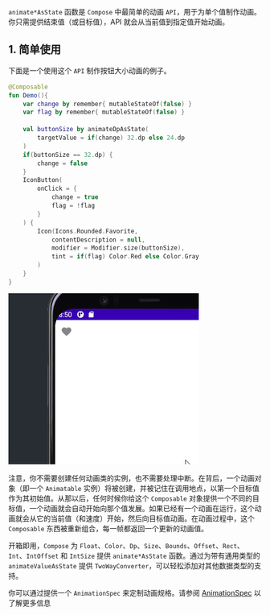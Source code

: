 `animate*AsState` 函数是 `Compose` 中最简单的动画 `API`，用于为单个值制作动画。你只需提供结束值（或目标值），API 就会从当前值到指定值开始动画。


## 1. 简单使用

下面是一个使用这个 `API` 制作按钮大小动画的例子。

``` kotlin
@Composable
fun Demo(){
    var change by remember{ mutableStateOf(false) }
    var flag by remember{ mutableStateOf(false) }

    val buttonSize by animateDpAsState(
        targetValue = if(change) 32.dp else 24.dp
    )
    if(buttonSize == 32.dp) {
        change = false
    }
    IconButton(
        onClick = {
            change = true
            flag = !flag
        }
    ) {
        Icon(Icons.Rounded.Favorite,
            contentDescription = null,
            modifier = Modifier.size(buttonSize),
            tint = if(flag) Color.Red else Color.Gray
        )
    }
}
```

![](../assets/animation/animatestate/demo.gif)

注意，你不需要创建任何动画类的实例，也不需要处理中断。在背后，一个动画对象（即一个 `Animatable` 实例）将被创建，并被记住在调用地点，以第一个目标值作为其初始值。从那以后，任何时候你给这个 `Composable` 对象提供一个不同的目标值，一个动画就会自动开始向那个值发展。如果已经有一个动画在运行，这个动画就会从它的当前值（和速度）开始，然后向目标值动画。在动画过程中，这个 `Composable` 东西被重新组合，每一帧都返回一个更新的动画值。

开箱即用，`Compose` 为 `Float`、`Color`、`Dp`、`Size`、`Bounds`、`Offset`、`Rect`、`Int`、`IntOffset` 和 `IntSize` 提供 `animate*AsState` 函数。通过为带有通用类型的 `animateValueAsState` 提供 `TwoWayConverter`，可以轻松添加对其他数据类型的支持。

你可以通过提供一个 `AnimationSpec` 来定制动画规格。请参阅 [AnimationSpec]() 以了解更多信息
